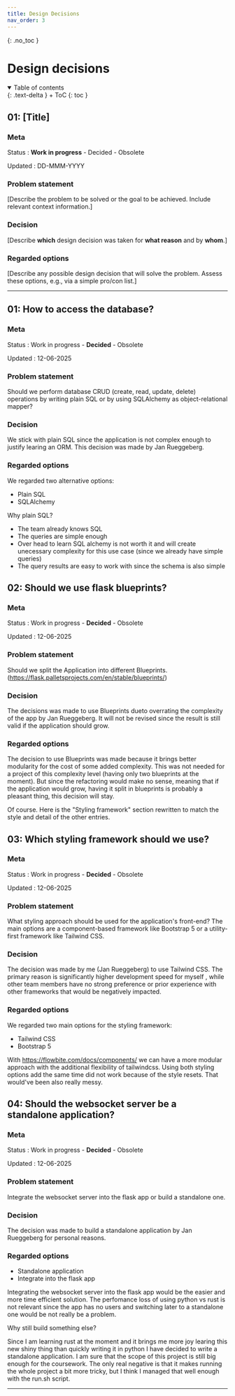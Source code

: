 ```yaml
---
title: Design Decisions
nav_order: 3
---
```


{: .no_toc }
# Design decisions

<details open markdown="block">
{: .text-delta }
<summary>Table of contents</summary>
+ ToC
{: toc }
</details>

## 01: [Title]

### Meta

Status
: **Work in progress** - Decided - Obsolete

Updated
: DD-MMM-YYYY

### Problem statement

[Describe the problem to be solved or the goal to be achieved. Include relevant context information.]

### Decision

[Describe **which** design decision was taken for **what reason** and by **whom**.]

### Regarded options

[Describe any possible design decision that will solve the problem. Assess these options, e.g., via a simple pro/con list.]

---

## 01: How to access the database?

### Meta

Status
: Work in progress - **Decided** - Obsolete

Updated
: 12-06-2025

### Problem statement

Should we perform database CRUD (create, read, update, delete) operations by writing plain SQL or by using SQLAlchemy as object-relational mapper?

### Decision

We stick with plain SQL since the application is not complex enough to justify learing an ORM. 
This decision was made by Jan Rueggeberg.

### Regarded options

We regarded two alternative options:

+ Plain SQL
+ SQLAlchemy

Why plain SQL?
+ The team already knows SQL
+ The queries are simple enough 
+ Over head to learn SQL alchemy is not worth it and will create unecessary complexity for this use case (since we already have simple queries)
+ The query results are easy to work with since the schema is also simple

## 02: Should we use flask blueprints?

### Meta

Status
: Work in progress - **Decided** - Obsolete

Updated
: 12-06-2025

### Problem statement

Should we split the Application into different Blueprints. (https://flask.palletsprojects.com/en/stable/blueprints/) 
### Decision

The decisions was made to use Blueprints dueto overrating the complexity of the app by Jan Rueggeberg. It will not be revised since the result is still valid if the application should grow.

### Regarded options

The decision to use Blueprints was made because it brings better modularity for the cost of some added complexity. 
This was not needed for a project of this complexity level (having only two blueprints at the moment). But since the refactoring would make no sense, meaning that if the application would grow, having it split in blueprints is probably a pleasant thing, this decision will stay.

Of course. Here is the "Styling framework" section rewritten to match the style and detail of the other entries.

## 03: Which styling framework should we use?

### Meta

Status
: Work in progress - **Decided** - Obsolete

Updated
: 12-06-2025

### Problem statement

What styling approach should be used for the application's front-end? The main options are a component-based framework like Bootstrap 5 or a utility-first framework like Tailwind CSS.

### Decision

The decision was made by me (Jan Rueggeberg) to use Tailwind CSS. The primary reason is significantly higher development speed for myself , while other team members have no strong preference or prior experience with other frameworks that would be negatively impacted.

### Regarded options

We regarded two main options for the styling framework:

+ Tailwind CSS
+ Bootstrap 5

With https://flowbite.com/docs/components/ we can have a more modular approach with the additional flexibility of tailwindcss. 
Using both styling options add the same time did not work because of the style resets. That would've been also really messy.

## 04: Should the websocket server be a standalone application?

### Meta

Status
: Work in progress - **Decided** - Obsolete

Updated
: 12-06-2025

### Problem statement

Integrate the websocket server into the flask app or build a standalone one.

### Decision

The decision was made to build a standalone application by Jan Rueggeberg for personal reasons.

### Regarded options

+ Standalone application
+ Integrate into the flask app

Integrating the websocket server into the flask app would be the easier and more time efficient solution. The perfomance loss of using python vs rust is not relevant since the app has no users and switching later to a standalone one would be not really be a problem.

Why still build something else?

Since I am learning rust at the moment and it brings me more joy learing this new shiny thing than quickly writing it in python I have decided to write a standalone application.
I am sure that the scope of this project is still big enough for the coursework. 
The only real negative is that it makes running the whole project a bit more tricky, but I think I managed that well enough with the run.sh script.

---
